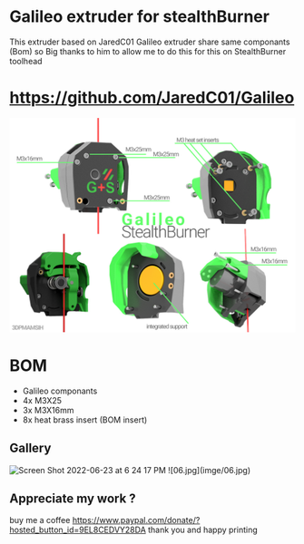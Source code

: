 # Galileo extruder for stealthBurner
This extruder based on JaredC01 Galileo extruder share same componants (Bom) so Big thanks to him to allow me to do this for this on StealthBurner toolhead  

# https://github.com/JaredC01/Galileo


![Galileo-SB.jpg](imge/Galileo-SB.jpg)

# BOM 
- Galileo componants 
- 4x M3X25
- 3x M3X16mm 
- 8x heat brass insert (BOM insert)

## Gallery
<img width="751" alt="Screen Shot 2022-06-23 at 6 24 17 PM" src="(imge/Galileo-SB.jpg)">
![06.jpg](imge/06.jpg)


## Appreciate my work ?

buy me a coffee 
https://www.paypal.com/donate/?hosted_button_id=9EL8CEDVY28DA
thank you and happy printing 
